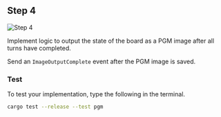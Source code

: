 <!--@include: index.md-->
#

## Step 4

![Step 4](/assets/cw_diagrams-Parallel_4.png)

Implement logic to output the state of the board as a PGM image after all turns have completed.

Send an `ImageOutputComplete` event after the PGM image is saved.

### Test

To test your implementation, type the following in the terminal.

``` bash
cargo test --release --test pgm
```
